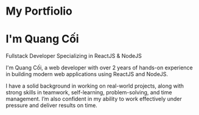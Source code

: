 # My Portfiolio

# I'm Quang Cối

Fullstack Developer
Specializing in ReactJS & NodeJS

I'm Quang Cối, a web developer with over 2 years of hands-on experience in building modern web applications using ReactJS and NodeJS.

I have a solid background in working on real-world projects, along with strong skills in teamwork, self-learning, problem-solving, and time management. I’m also confident in my ability to work effectively under pressure and deliver results on time.
